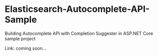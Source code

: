 # Elasticsearch-Autocomplete-API-Sample
Building Autocomplete API with Completion Suggester in ASP.NET Core sample project

Link: coming soon...